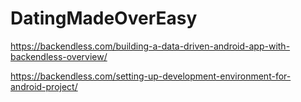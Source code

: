# DatingMadeOverEasy


https://backendless.com/building-a-data-driven-android-app-with-backendless-overview/

https://backendless.com/setting-up-development-environment-for-android-project/